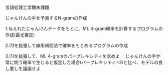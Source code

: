 言語処理工学期末課題

じゃんけんの手を予測するN-gramの作成

1.与えれたじゃんけんデータをもとに、ML 4-gram確率を計算するプログラムの作成(最尤推定)

2.(1)を拡張して線形補間法で確率をもとめるプログラムの作成

3.(1)を拡張して、ML 4-gramのパープレキシティを求めよ
　じゃんけんの手が常に問う確率で生じると仮定した場合(パープレキシティ=3)と比べ、モデルの良し悪しを議論せよ
